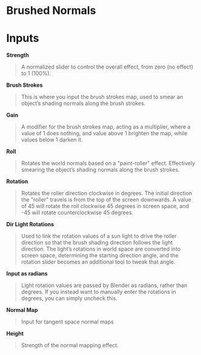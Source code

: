 # Brushed Normals

# Inputs

**Strength** 

>A normalized slider to control the overall effect, from zero (no effect) to 1 (100%).

**Brush Strokes** 

>This is where you input the brush strokes map, used to smear an object’s shading normals along the brush strokes. 

**Gain**

>A modifier for the brush strokes map, acting as a multiplier, where a value of 1 does nothing, and value above 1 brighten the map, while values below 1 darken it. 

**Roll** 

>Rotates the world normals based on a "paint-roller" effect. Effectively smearing the object’s shading normals along the brush strokes. 

**Rotation** 

>Rotates the roller direction clockwise in degrees. The initial direction the "roller" travels is from the top of the screen downwards. A value of 45 will rotate the roll clockwise 45 degrees in screen space, and -45 will rotate counterclockwise 45 degrees.

**Dir Light Rotations**

>Used to link the rotation values of a sun light to drive the roller direction so that the brush shading direction follows the light direction. The light’s rotations in world space are converted into screen space, determining the starting direction angle, and the rotation slider becomes an additional tool to tweak that angle. 

**Input as radians**

>Light rotation values are passed by Blender as radians, rather than degrees. If you instead want to manually enter the rotations in degrees, you can simply uncheck this.

**Normal Map**

>Input for tangent space normal maps

**Height**

>Strength of the normal mapping effect.
